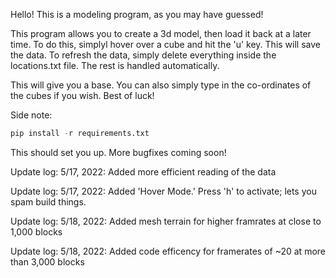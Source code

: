 Hello! This is a modeling program, as you may have guessed!

This program allows you to create a 3d model, then load it back at a later time. To do this, simplyl hover over a cube and hit the 'u' key. This will save the data. To refresh the data, simply delete everything inside the locations.txt file. The rest is handled automatically.

This will give you a base. You can also simply type in the co-ordinates of the cubes if you wish. Best of luck!

Side note:

```python
pip install -r requirements.txt
```

This should set you up. More bugfixes coming soon!

Update log: 5/17, 2022: Added more efficient reading of the data

Update log: 5/17, 2022: Added 'Hover Mode.' Press 'h' to activate; lets you spam build things.

Update log: 5/18, 2022: Added mesh terrain for higher framrates at close to 1,000 blocks

Update log: 5/18, 2022: Added code efficency for framerates of ~20 at more than 3,000 blocks
